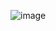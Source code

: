 ![image](https://user-images.githubusercontent.com/11310445/131620883-4b33de4f-5c9b-4b28-8fc5-33e0243e3bec.png)
